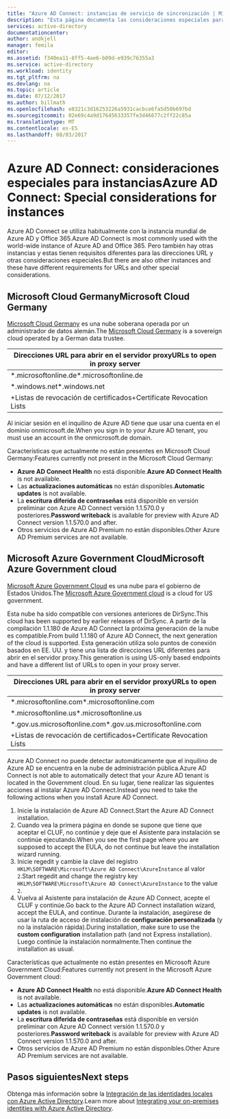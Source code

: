 ```yaml
---
title: "Azure AD Connect: instancias de servicio de sincronización | Microsoft Docs"
description: "Esta página documenta las consideraciones especiales para instancias de Azure AD."
services: active-directory
documentationcenter: 
author: andkjell
manager: femila
editor: 
ms.assetid: f340ea11-8ff5-4ae6-b09d-e939c76355a3
ms.service: active-directory
ms.workload: identity
ms.tgt_pltfrm: na
ms.devlang: na
ms.topic: article
ms.date: 07/12/2017
ms.author: billmath
ms.openlocfilehash: e8321c3d16253226a5931cacbce6fa5d50b697bd
ms.sourcegitcommit: 02e69c4a9d17645633357fe3d46677c2ff22c85a
ms.translationtype: MT
ms.contentlocale: es-ES
ms.lasthandoff: 08/03/2017
---
```

# <a name="azure-ad-connect-special-considerations-for-instances"></a><span data-ttu-id="6bf71-103">Azure AD Connect: consideraciones especiales para instancias</span><span class="sxs-lookup"><span data-stu-id="6bf71-103">Azure AD Connect: Special considerations for instances</span></span>
<span data-ttu-id="6bf71-104">Azure AD Connect se utiliza habitualmente con la instancia mundial de Azure AD y Office 365.</span><span class="sxs-lookup"><span data-stu-id="6bf71-104">Azure AD Connect is most commonly used with the world-wide instance of Azure AD and Office 365.</span></span> <span data-ttu-id="6bf71-105">Pero también hay otras instancias y estas tienen requisitos diferentes para las direcciones URL y otras consideraciones especiales.</span><span class="sxs-lookup"><span data-stu-id="6bf71-105">But there are also other instances and these have different requirements for URLs and other special considerations.</span></span>

## <a name="microsoft-cloud-germany"></a><span data-ttu-id="6bf71-106">Microsoft Cloud Germany</span><span class="sxs-lookup"><span data-stu-id="6bf71-106">Microsoft Cloud Germany</span></span>
<span data-ttu-id="6bf71-107">[Microsoft Cloud Germany](http://www.microsoft.de/cloud-deutschland) es una nube soberana operada por un administrador de datos alemán.</span><span class="sxs-lookup"><span data-stu-id="6bf71-107">The [Microsoft Cloud Germany](http://www.microsoft.de/cloud-deutschland) is a sovereign cloud operated by a German data trustee.</span></span>

| <span data-ttu-id="6bf71-108">Direcciones URL para abrir en el servidor proxy</span><span class="sxs-lookup"><span data-stu-id="6bf71-108">URLs to open in proxy server</span></span> |
| --- |
| <span data-ttu-id="6bf71-109">\*.microsoftonline.de</span><span class="sxs-lookup"><span data-stu-id="6bf71-109">\*.microsoftonline.de</span></span> |
| <span data-ttu-id="6bf71-110">\*.windows.net</span><span class="sxs-lookup"><span data-stu-id="6bf71-110">\*.windows.net</span></span> |
| <span data-ttu-id="6bf71-111">+Listas de revocación de certificados</span><span class="sxs-lookup"><span data-stu-id="6bf71-111">+Certificate Revocation Lists</span></span> |

<span data-ttu-id="6bf71-112">Al iniciar sesión en el inquilino de Azure AD tiene que usar una cuenta en el dominio onmicrosoft.de.</span><span class="sxs-lookup"><span data-stu-id="6bf71-112">When you sign in to your Azure AD tenant, you must use an account in the onmicrosoft.de domain.</span></span>

<span data-ttu-id="6bf71-113">Características que actualmente no están presentes en Microsoft Cloud Germany:</span><span class="sxs-lookup"><span data-stu-id="6bf71-113">Features currently not present in the Microsoft Cloud Germany:</span></span>

* <span data-ttu-id="6bf71-114">**Azure AD Connect Health** no está disponible.</span><span class="sxs-lookup"><span data-stu-id="6bf71-114">**Azure AD Connect Health** is not available.</span></span>
* <span data-ttu-id="6bf71-115">Las **actualizaciones automáticas** no están disponibles.</span><span class="sxs-lookup"><span data-stu-id="6bf71-115">**Automatic updates** is not available.</span></span>
* <span data-ttu-id="6bf71-116">La **escritura diferida de contraseñas** está disponible en versión preliminar con Azure AD Connect versión 1.1.570.0 y posteriores.</span><span class="sxs-lookup"><span data-stu-id="6bf71-116">**Password writeback** is available for preview with Azure AD Connect version 1.1.570.0 and after.</span></span>
* <span data-ttu-id="6bf71-117">Otros servicios de Azure AD Premium no están disponibles.</span><span class="sxs-lookup"><span data-stu-id="6bf71-117">Other Azure AD Premium services are not available.</span></span>

## <a name="microsoft-azure-government-cloud"></a><span data-ttu-id="6bf71-118">Microsoft Azure Government Cloud</span><span class="sxs-lookup"><span data-stu-id="6bf71-118">Microsoft Azure Government cloud</span></span>
<span data-ttu-id="6bf71-119">[Microsoft Azure Government Cloud](https://azure.microsoft.com/features/gov/) es una nube para el gobierno de Estados Unidos.</span><span class="sxs-lookup"><span data-stu-id="6bf71-119">The [Microsoft Azure Government cloud](https://azure.microsoft.com/features/gov/) is a cloud for US government.</span></span>

<span data-ttu-id="6bf71-120">Esta nube ha sido compatible con versiones anteriores de DirSync.</span><span class="sxs-lookup"><span data-stu-id="6bf71-120">This cloud has been supported by earlier releases of DirSync.</span></span> <span data-ttu-id="6bf71-121">A partir de la compilación 1.1.180 de Azure AD Connect la próxima generación de la nube es compatible.</span><span class="sxs-lookup"><span data-stu-id="6bf71-121">From build 1.1.180 of Azure AD Connect, the next generation of the cloud is supported.</span></span> <span data-ttu-id="6bf71-122">Esta generación utiliza solo puntos de conexión basados en EE. UU. y tiene una lista de direcciones URL diferentes para abrir en el servidor proxy.</span><span class="sxs-lookup"><span data-stu-id="6bf71-122">This generation is using US-only based endpoints and have a different list of URLs to open in your proxy server.</span></span>

| <span data-ttu-id="6bf71-123">Direcciones URL para abrir en el servidor proxy</span><span class="sxs-lookup"><span data-stu-id="6bf71-123">URLs to open in proxy server</span></span> |
| --- |
| <span data-ttu-id="6bf71-124">\*.microsoftonline.com</span><span class="sxs-lookup"><span data-stu-id="6bf71-124">\*.microsoftonline.com</span></span> |
| <span data-ttu-id="6bf71-125">\*.microsoftonline.us</span><span class="sxs-lookup"><span data-stu-id="6bf71-125">\*.microsoftonline.us</span></span> |
| <span data-ttu-id="6bf71-126">\*.gov.us.microsoftonline.com</span><span class="sxs-lookup"><span data-stu-id="6bf71-126">\*.gov.us.microsoftonline.com</span></span> |
| <span data-ttu-id="6bf71-127">+Listas de revocación de certificados</span><span class="sxs-lookup"><span data-stu-id="6bf71-127">+Certificate Revocation Lists</span></span> |

<span data-ttu-id="6bf71-128">Azure AD Connect no puede detectar automáticamente que el inquilino de Azure AD se encuentra en la nube de administración pública.</span><span class="sxs-lookup"><span data-stu-id="6bf71-128">Azure AD Connect is not able to automatically detect that your Azure AD tenant is located in the Government cloud.</span></span> <span data-ttu-id="6bf71-129">En su lugar, tiene realizar las siguientes acciones al instalar Azure AD Connect.</span><span class="sxs-lookup"><span data-stu-id="6bf71-129">Instead you need to take the following actions when you install Azure AD Connect.</span></span>

1. <span data-ttu-id="6bf71-130">Inicie la instalación de Azure AD Connect.</span><span class="sxs-lookup"><span data-stu-id="6bf71-130">Start the Azure AD Connect installation.</span></span>
2. <span data-ttu-id="6bf71-131">Cuando vea la primera página en donde se supone que tiene que aceptar el CLUF, no continúe y deje que el Asistente para instalación se continúe ejecutando.</span><span class="sxs-lookup"><span data-stu-id="6bf71-131">When you see the first page where you are supposed to accept the EULA, do not continue but leave the installation wizard running.</span></span>
3. <span data-ttu-id="6bf71-132">Inicie regedit y cambie la clave del registro `HKLM\SOFTWARE\Microsoft\Azure AD Connect\AzureInstance` al valor `2`.</span><span class="sxs-lookup"><span data-stu-id="6bf71-132">Start regedit and change the registry key `HKLM\SOFTWARE\Microsoft\Azure AD Connect\AzureInstance` to the value `2`.</span></span>
4. <span data-ttu-id="6bf71-133">Vuelva al Asistente para instalación de Azure AD Connect, acepte el CLUF y continúe.</span><span class="sxs-lookup"><span data-stu-id="6bf71-133">Go back to the Azure AD Connect installation wizard, accept the EULA, and continue.</span></span> <span data-ttu-id="6bf71-134">Durante la instalación, asegúrese de usar la ruta de acceso de instalación de **configuración personalizada** (y no la instalación rápida).</span><span class="sxs-lookup"><span data-stu-id="6bf71-134">During installation, make sure to use the **custom configuration** installation path (and not Express installation).</span></span> <span data-ttu-id="6bf71-135">Luego continúe la instalación normalmente.</span><span class="sxs-lookup"><span data-stu-id="6bf71-135">Then continue the installation as usual.</span></span>

<span data-ttu-id="6bf71-136">Características que actualmente no están presentes en Microsoft Azure Government Cloud:</span><span class="sxs-lookup"><span data-stu-id="6bf71-136">Features currently not present in the Microsoft Azure Government cloud:</span></span>

* <span data-ttu-id="6bf71-137">**Azure AD Connect Health** no está disponible.</span><span class="sxs-lookup"><span data-stu-id="6bf71-137">**Azure AD Connect Health** is not available.</span></span>
* <span data-ttu-id="6bf71-138">Las **actualizaciones automáticas** no están disponibles.</span><span class="sxs-lookup"><span data-stu-id="6bf71-138">**Automatic updates** is not available.</span></span>
* <span data-ttu-id="6bf71-139">La **escritura diferida de contraseñas** está disponible en versión preliminar con Azure AD Connect versión 1.1.570.0 y posteriores.</span><span class="sxs-lookup"><span data-stu-id="6bf71-139">**Password writeback**  is available for preview with Azure AD Connect version 1.1.570.0 and after.</span></span>
* <span data-ttu-id="6bf71-140">Otros servicios de Azure AD Premium no están disponibles.</span><span class="sxs-lookup"><span data-stu-id="6bf71-140">Other Azure AD Premium services are not available.</span></span>

## <a name="next-steps"></a><span data-ttu-id="6bf71-141">Pasos siguientes</span><span class="sxs-lookup"><span data-stu-id="6bf71-141">Next steps</span></span>
<span data-ttu-id="6bf71-142">Obtenga más información sobre la [Integración de las identidades locales con Azure Active Directory](active-directory-aadconnect.md).</span><span class="sxs-lookup"><span data-stu-id="6bf71-142">Learn more about [Integrating your on-premises identities with Azure Active Directory](active-directory-aadconnect.md).</span></span>
